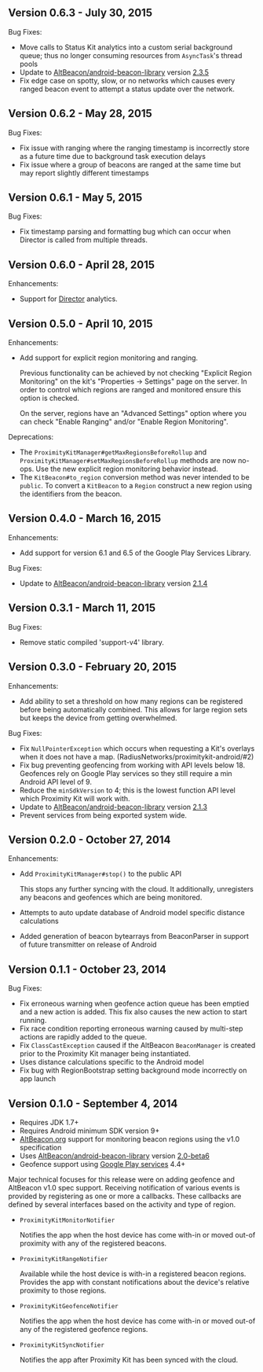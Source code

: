 Version 0.6.3 - July 30, 2015
-----------------------------

Bug Fixes:

- Move calls to Status Kit analytics into a custom serial background queue;
  thus no longer consuming resources from `AsyncTask`'s thread pools
- Update to [AltBeacon/android-beacon-library](https://github.com/AltBeacon/android-beacon-library)
  version [2.3.5](https://github.com/AltBeacon/android-beacon-library/releases/tag/2.3.5)
- Fix edge case on spotty, slow, or no networks which causes every ranged
  beacon event to attempt a status update over the network.


Version 0.6.2 - May 28, 2015
----------------------------

Bug Fixes:

- Fix issue with ranging where the ranging timestamp is incorrectly store as a
  future time due to background task execution delays
- Fix issue where a group of beacons are ranged at the same time but may report
  slightly different timestamps


Version 0.6.1 - May 5, 2015
---------------------------

Bug Fixes:

- Fix timestamp parsing and formatting bug which can occur when Director is
  called from multiple threads.


Version 0.6.0 - April 28, 2015
------------------------------

Enhancements:

- Support for [Director](https://director.radiusnetworks.com) analytics.


Version 0.5.0 - April 10, 2015
------------------------------

Enhancements:

- Add support for explicit region monitoring and ranging.

  Previous functionality can be achieved by not checking "Explicit Region
  Monitoring" on the kit's "Properties -> Settings" page on the server. In
  order to control which regions are ranged and monitored ensure this option is
  checked.

  On the server, regions have an "Advanced Settings" option where you can check
  "Enable Ranging" and/or "Enable Region Monitoring".

Deprecations:

- The `ProximityKitManager#getMaxRegionsBeforeRollup` and
  `ProximityKitManager#setMaxRegionsBeforeRollup` methods are now no-ops. Use
  the new explicit region monitoring behavior instead.
- The `KitBeacon#to_region` conversion method was never intended to be
  `public`. To convert a `KitBeacon` to a `Region` construct a new region using
  the identifiers from the beacon.


Version 0.4.0 - March 16, 2015
------------------------------

Enhancements:

- Add support for version 6.1 and 6.5 of the Google Play Services Library.

Bug Fixes:

- Update to [AltBeacon/android-beacon-library](https://github.com/AltBeacon/android-beacon-library)
  version [2.1.4](https://github.com/AltBeacon/android-beacon-library/releases/tag/2.1.4)


Version 0.3.1 - March 11, 2015
------------------------------

Bug Fixes:

- Remove static compiled 'support-v4' library.


Version 0.3.0 - February 20, 2015
---------------------------------

Enhancements:

- Add ability to set a threshold on how many regions can be registered before
  being automatically combined. This allows for large region sets but keeps the
  device from getting overwhelmed.

Bug Fixes:

- Fix `NullPointerException` which occurs when requesting a Kit's overlays when
  it does not have a map.  (RadiusNetworks/proximitykit-android/#2)
- Fix bug preventing geofencing from working with API levels below 18.
  Geofences rely on Google Play services so they still require a min Android
  API level of 9.
- Reduce the `minSdkVersion` to 4; this is the lowest function API level which
  Proximity Kit will work with.
- Update to [AltBeacon/android-beacon-library](https://github.com/AltBeacon/android-beacon-library)
  version [2.1.3](https://github.com/AltBeacon/android-beacon-library/releases/tag/2.1.3)
- Prevent services from being exported system wide.


Version 0.2.0 - October 27, 2014
--------------------------------

Enhancements:

- Add `ProximityKitManager#stop()` to the public API

  This stops any further syncing with the cloud. It additionally, unregisters
  any beacons and geofences which are being monitored.
- Attempts to auto update database of Android model specific distance
  calculations
- Added generation of beacon bytearrays from BeaconParser in support of future
  transmitter on release of Android


Version 0.1.1 - October 23, 2014
--------------------------------

Bug Fixes:

- Fix erroneous warning when geofence action queue has been emptied and a new
  action is added. This fix also causes the new action to start running.
- Fix race condition reporting erroneous warning caused by multi-step actions
  are rapidly added to the queue.
- Fix `ClassCastException` caused if the AltBeacon `BeaconManager` is created
  prior to the Proximity Kit manager being instantiated.
- Uses distance calculations specific to the Android model
- Fix bug with RegionBootstrap setting background mode incorrectly on app
  launch


Version 0.1.0 - September 4, 2014
---------------------------------

- Requires JDK 1.7+
- Requires Android minimum SDK version 9+
- [AltBeacon.org](http://altbeacon.org/) support for monitoring beacon regions
  using the v1.0 specification
- Uses [AltBeacon/android-beacon-library](https://github.com/AltBeacon/android-beacon-library)
  version [2.0-beta6](https://github.com/AltBeacon/android-beacon-library/releases/tag/2.0-beta.6)
- Geofence support using [Google Play
  services](https://developer.android.com/google/play-services) 4.4+

Major technical focuses for this release were on adding geofence and AltBeacon
v1.0 spec support. Receiving notification of various events is provided by
registering as one or more a callbacks. These callbacks are defined by several
interfaces based on the activity and type of region.

- `ProximityKitMonitorNotifier`

  Notifies the app when the host device has come with-in or moved out-of
  proximity with any of the registered beacons.

- `ProximityKitRangeNotifier`

  Available while the host device is with-in a registered beacon regions.
  Provides the app with constant notifications about the device's relative
  proximity to those regions.

- `ProximityKitGeofenceNotifier`

  Notifies the app when the host device has come with-in or moved out-of
  any of the registered geofence regions.

- `ProximityKitSyncNotifier`

  Notifies the app after Proximity Kit has been synced with the cloud.
